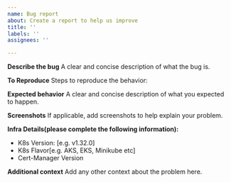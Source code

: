 ```yaml
---
name: Bug report
about: Create a report to help us improve
title: ''
labels: ''
assignees: ''

---
```


**Describe the bug**
A clear and concise description of what the bug is.

**To Reproduce**
Steps to reproduce the behavior:


**Expected behavior**
A clear and concise description of what you expected to happen.

**Screenshots**
If applicable, add screenshots to help explain your problem.

**Infra Details(please complete the following information):**
 - K8s Version: [e.g.  v1.32.0]
 - K8s Flavor[e.g. AKS, EKS, Minikube etc]
 - Cert-Manager Version


**Additional context**
Add any other context about the problem here.
